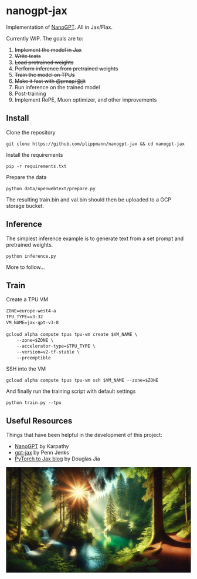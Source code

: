 # nanogpt-jax
Implementation of [NanoGPT](https://github.com/karpathy/nanoGPT). All in Jax/Flax. 

Currently WIP. The goals are to:
1. ~~Implement the model in Jax~~
2. ~~Write tests~~
3. ~~Load pretrained weights~~
4. ~~Perform inference from pretrained weights~~
5. ~~Train the model on TPUs~~
6. ~~Make it fast with @pmap/@jit~~
7. Run inference on the trained model
8. Post-training
9. Implement RoPE, Muon optimizer, and other improvements

## Install
Clone the repository
```
git clone https://github.com/plippmann/nanogpt-jax && cd nanogpt-jax
```
Install the requirements
```
pip -r requirements.txt
```
Prepare the data
```
python data/openwebtext/prepare.py
```
The resulting train.bin and val.bin should then be uploaded to a GCP storage bucket.

## Inference
The simplest inference example is to generate text from a set prompt and pretrained weights. 
```
python inference.py
```

More to follow...

## Train
Create a TPU VM
```
ZONE=europe-west4-a
TPU_TYPE=v3-32
VM_NAME=jax-gpt-v3-8

gcloud alpha compute tpus tpu-vm create $VM_NAME \
    --zone=$ZONE \
    --accelerator-type=$TPU_TYPE \
    --version=v2-tf-stable \
    --preemptible
```
SSH into the VM
```
gcloud alpha compute tpus tpu-vm ssh $VM_NAME --zone=$ZONE
```
And finally run the training script with default settings
```
python train.py --tpu
```

## Useful Resources
Things that have been helpful in the development of this project:
- [NanoGPT](https://github.com/karpathy/nanoGPT/tree/master) by Karpathy
- [gpt-jax](https://github.com/jenkspt/gpt-jax/tree/main) by Penn Jenks
- [PyTorch to Jax blog](https://github.com/ROCm/rocm-blogs/tree/release/blogs/artificial-intelligence/nanoGPT-JAX) by Douglas Jia

![an image of a landscape](assets/landscape.png)